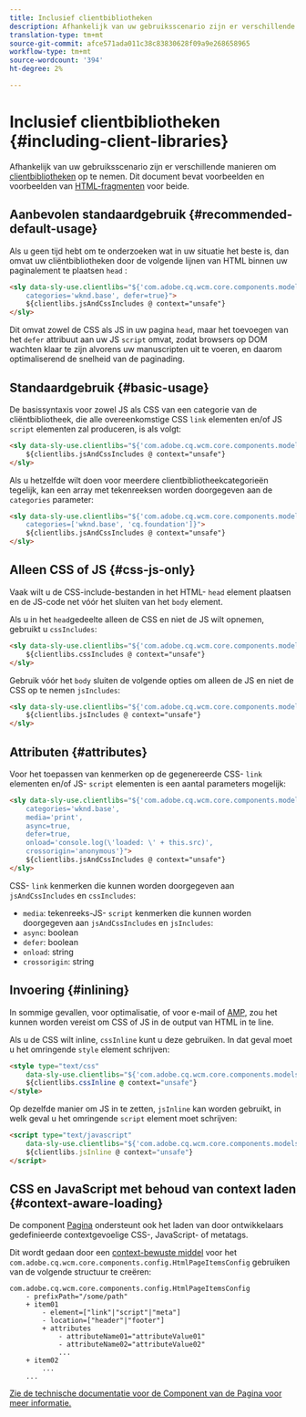 ```yaml
---
title: Inclusief clientbibliotheken
description: Afhankelijk van uw gebruiksscenario zijn er verschillende manieren om clientbibliotheken op te nemen.
translation-type: tm+mt
source-git-commit: afce571ada011c38c83830628f09a9e268658965
workflow-type: tm+mt
source-wordcount: '394'
ht-degree: 2%

---
```



# Inclusief clientbibliotheken {#including-client-libraries}

Afhankelijk van uw gebruiksscenario zijn er verschillende manieren om [clientbibliotheken](/help/developing/archetype/uifrontend.md#clientlibs) op te nemen. Dit document bevat voorbeelden en voorbeelden van [HTML-fragmenten](https://docs.adobe.com/content/help/en/experience-manager-htl/using/overview.html) voor beide.

## Aanbevolen standaardgebruik {#recommended-default-usage}

Als u geen tijd hebt om te onderzoeken wat in uw situatie het beste is, dan omvat uw cliëntbibliotheken door de volgende lijnen van HTML binnen uw paginalement te plaatsen `head` :

```html
<sly data-sly-use.clientlibs="${'com.adobe.cq.wcm.core.components.models.ClientLibraries' @
    categories='wknd.base', defer=true}">
    ${clientlibs.jsAndCssIncludes @ context="unsafe"}
</sly>
```

Dit omvat zowel de CSS als JS in uw pagina `head`, maar het toevoegen van het `defer` attribuut aan uw JS `script` omvat, zodat browsers op DOM wachten klaar te zijn alvorens uw manuscripten uit te voeren, en daarom optimaliserend de snelheid van de paginading.

## Standaardgebruik {#basic-usage}

De basissyntaxis voor zowel JS als CSS van een categorie van de cliëntbibliotheek, die alle overeenkomstige CSS `link` elementen en/of JS `script` elementen zal produceren, is als volgt:

```html
<sly data-sly-use.clientlibs="${'com.adobe.cq.wcm.core.components.models.ClientLibraries' @ categories='wknd.base'}">
    ${clientlibs.jsAndCssIncludes @ context="unsafe"}
</sly>
```

Als u hetzelfde wilt doen voor meerdere clientbibliotheekcategorieën tegelijk, kan een array met tekenreeksen worden doorgegeven aan de `categories` parameter:

```html
<sly data-sly-use.clientlibs="${'com.adobe.cq.wcm.core.components.models.ClientLibraries' @
    categories=['wknd.base', 'cq.foundation']}">
    ${clientlibs.jsAndCssIncludes @ context="unsafe"}
</sly>
```

## Alleen CSS of JS {#css-js-only}

Vaak wilt u de CSS-include-bestanden in het HTML- `head` element plaatsen en de JS-code net vóór het sluiten van het `body` element.

Als u in het `head`gedeelte alleen de CSS en niet de JS wilt opnemen, gebruikt u `cssIncludes`:

```html
<sly data-sly-use.clientlibs="${'com.adobe.cq.wcm.core.components.models.ClientLibraries' @ categories='wknd.base'}">
    ${clientlibs.cssIncludes @ context="unsafe"}
</sly>
```

Gebruik vóór het `body` sluiten de volgende opties om alleen de JS en niet de CSS op te nemen `jsIncludes`:

```html
<sly data-sly-use.clientlibs="${'com.adobe.cq.wcm.core.components.models.ClientLibraries' @ categories='wknd.base'}">
    ${clientlibs.jsIncludes @ context="unsafe"}
</sly>
```

## Attributen {#attributes}

Voor het toepassen van kenmerken op de gegenereerde CSS- `link` elementen en/of JS- `script` elementen is een aantal parameters mogelijk:

```html
<sly data-sly-use.clientlibs="${'com.adobe.cq.wcm.core.components.models.ClientLibraries' @
    categories='wknd.base',
    media='print',
    async=true,
    defer=true,
    onload='console.log(\'loaded: \' + this.src)',
    crossorigin='anonymous'}">
    ${clientlibs.jsAndCssIncludes @ context="unsafe"}
</sly>
```

CSS- `link` kenmerken die kunnen worden doorgegeven aan `jsAndCssIncludes` en `cssIncludes`:

* `media`: tekenreeks-JS- `script` kenmerken die kunnen worden doorgegeven aan `jsAndCssIncludes` en `jsIncludes`:
* `async`: boolean
* `defer`: boolean
* `onload`: string
* `crossorigin`: string

## Invoering {#inlining}

In sommige gevallen, voor optimalisatie, of voor e-mail of [AMP,](amp.md) zou het kunnen worden vereist om CSS of JS in de output van HTML in te line.

Als u de CSS wilt inline, `cssInline` kunt u deze gebruiken. In dat geval moet u het omringende `style` element schrijven:

```html
<style type="text/css"
    data-sly-use.clientlibs="${'com.adobe.cq.wcm.core.components.models.ClientLibraries' @ categories='wknd.base'}">
    ${clientlibs.cssInline @ context="unsafe"}
</style>
```

Op dezelfde manier om JS in te zetten, `jsInline` kan worden gebruikt, in welk geval u het omringende `script` element moet schrijven:

```html
<script type="text/javascript"
    data-sly-use.clientlibs="${'com.adobe.cq.wcm.core.components.models.ClientLibraries' @ categories='wknd.base'}">
    ${clientlibs.jsInline @ context="unsafe"}
</script>
```

## CSS en JavaScript met behoud van context laden {#context-aware-loading}

De component [Pagina](/help/components/page.md) ondersteunt ook het laden van door ontwikkelaars gedefinieerde contextgevoelige CSS-, JavaScript- of metatags.

Dit wordt gedaan door een [context-bewuste middel](context-aware-configs.md) voor het `com.adobe.cq.wcm.core.components.config.HtmlPageItemsConfig` gebruiken van de volgende structuur te creëren:

```text
com.adobe.cq.wcm.core.components.config.HtmlPageItemsConfig
    - prefixPath="/some/path"
    + item01
        - element=["link"|"script"|"meta"]
        - location=["header"|"footer"]
        + attributes
            - attributeName01="attributeValue01"
            - attributeName02="attributeValue02"
            ...
    + item02
        ...
    ...
```

[Zie de technische documentatie voor de Component van de Pagina voor meer informatie.](https://github.com/adobe/aem-core-wcm-components/tree/master/content/src/content/jcr_root/apps/core/wcm/components/page/v2/page#loading-of-context-aware-cssjs)
